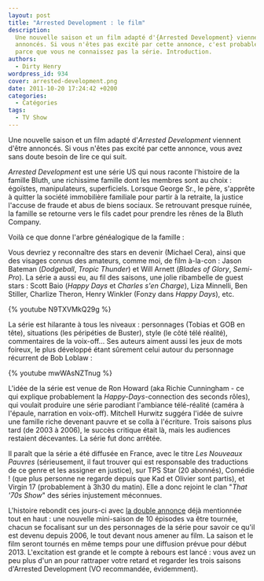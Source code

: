 ```yaml
---
layout: post
title: "Arrested Development : le film"
description:
  Une nouvelle saison et un film adapté d'{Arrested Development} viennent d'être
  annoncés. Si vous n'êtes pas excité par cette annonce, c'est probablement
  parce que vous ne connaissez pas la série. Introduction.
authors:
  - Dirty Henry
wordpress_id: 934
cover: arrested-development.png
date: 2011-10-20 17:24:42 +0200
categories:
  - Catégories
tags:
  - TV Show
---
```


Une nouvelle saison et un film adapté d'_Arrested Development_ viennent d'être
annoncés. Si vous n'êtes pas excité par cette annonce, vous avez sans doute
besoin de lire ce qui suit.

_Arrested Development_ est une série US qui nous raconte l'histoire de la
famille Bluth, une richissime famille dont les membres sont au choix : égoïstes,
manipulateurs, superficiels. Lorsque George Sr., le père, s'apprête à quitter la
société immobilière familiale pour partir à la retraite, la justice l'accuse de
fraude et abus de biens sociaux. Se retrouvant presque ruinée, la famille se
retourne vers le fils cadet pour prendre les rênes de la Bluth Company.

Voilà ce que donne l'arbre généalogique de la famille :

<img490>

Vous devriez y reconnaître des stars en devenir (Michael Cera), ainsi que des
visages connus des amateurs, comme moi, de film à-la-con : Jason Bateman
(_Dodgeball_, _Tropic Thunder_) et Will Arnett (_Blades of Glory_, _Semi-Pro_).
La série a aussi eu, au fil des saisons, une jolie ribambelle de guest stars :
Scott Baio (_Happy Days_ et _Charles s'en Charge_), Liza Minnelli, Ben Stiller,
Charlize Theron, Henry Winkler (Fonzy dans _Happy Days_), etc.

{% youtube N9TXVMkQ29g %}

La série est hilarante à tous les niveaux : personnages (Tobias et GOB en tête),
situations (les péripéties de Buster), style (le côté télé réalité),
commentaires de la voix-off… Ses auteurs aiment aussi les jeux de mots foireux,
le plus développé étant sûrement celui autour du personnage récurrent de Bob
Loblaw :

{% youtube mwWAsNZTnug %}

L'idée de la série est venue de Ron Howard (aka Richie Cunningham - ce qui
explique probablement la _Happy-Days_-connection des seconds rôles), qui voulait
produire une série parodiant l'ambiance télé-réalité (caméra à l'épaule,
narration en voix-off). Mitchell Hurwitz suggéra l'idée de suivre une famille
riche devenant pauvre et se colla à l'écriture. Trois saisons plus tard (de 2003
à 2006), le succès critique était là, mais les audiences restaient décevantes.
La série fut donc arrêtée.

Il paraît que la série a été diffusée en France, avec le titre _Les Nouveaux
Pauvres_ (sérieusement, il faut trouver qui est responsable des traductions de
ce genre et les assigner en justice), sur TPS Star (20 abonnés), Comédie ! (que
plus personne ne regarde depuis que Kad et Olivier sont partis), et Virgin 17
(probablement à 3h30 du matin). Elle a donc rejoint le clan "_That '70s Show_"
des séries injustement méconnues.

L'histoire rebondit ces jours-ci avec
[la double annonce](http://www.nme.com/filmandtv/news/arrested-development-to-return-for-new-season-and/248042)
déjà mentionnée tout en haut : une nouvelle mini-saison de 10 épisodes va être
tournée, chacun se focalisant sur un des personnages de la série pour savoir ce
qu'il est devenu depuis 2006, le tout devant nous amener au film. La saison et
le film seront tournés en même temps pour une diffusion prévue pour début 2013.
L'excitation est grande et le compte à rebours est lancé : vous avez un peu plus
d'un an pour rattraper votre retard et regarder les trois saisons d'Arrested
Development (VO recommandée, évidemment).
